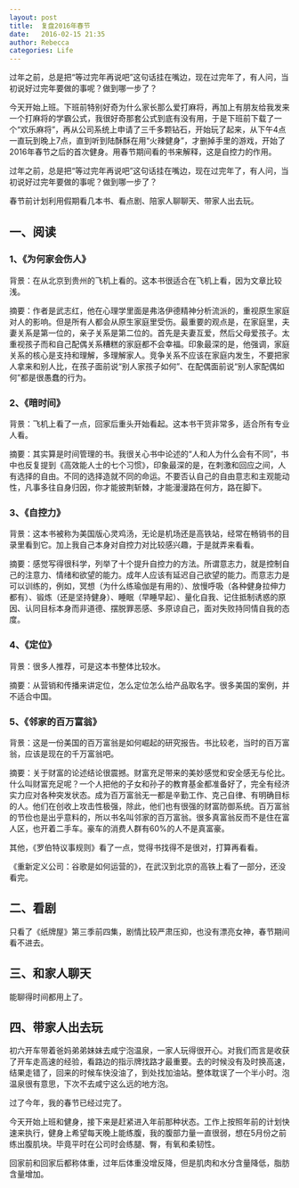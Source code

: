 ```yaml
---
layout: post
title:  复盘2016年春节
date:   2016-02-15 21:35
author: Rebecca
categories: Life
---
```


过年之前，总是把“等过完年再说吧”这句话挂在嘴边，现在过完年了，有人问，当初说好过完年要做的事呢？做到哪一步了？

<!-- more -->

今天开始上班。下班前特别好奇为什么家长那么爱打麻将，再加上有朋友给我发来一个打麻将的学霸公式，我很好奇那套公式到底有没有用，于是下班前下载了一个“欢乐麻将”，再从公司系统上申请了三千多颗钻石，开始玩了起来，从下午4点一直玩到晚上7点，直到听到陆酥酥在用“火辣健身”，才删掉手里的游戏，开始了2016年春节之后的首次健身。用春节期间看的书来解释，这是自控力的作用。

过年之前，总是把“等过完年再说吧”这句话挂在嘴边，现在过完年了，有人问，当初说好过完年要做的事呢？做到哪一步了？

春节前计划利用假期看几本书、看点剧、陪家人聊聊天、带家人出去玩。

## 一、阅读

### 1、《为何家会伤人》

背景：在从北京到贵州的飞机上看的。这本书很适合在飞机上看，因为文章比较浅。

摘要：作者是武志红，他在心理学里面是弗洛伊德精神分析流派的，重视原生家庭对人的影响。但是所有人都会从原生家庭里受伤。最重要的观点是，在家庭里，夫妻关系是第一位的，亲子关系是第二位的。首先是夫妻互爱，然后父母爱孩子。太重视孩子而和自己配偶关系糟糕的家庭都不会幸福。印象最深的是，他强调，家庭关系的核心是支持和理解，多理解家人。竞争关系不应该在家庭内发生，不要把家人拿来和别人比，在孩子面前说“别人家孩子如何”、在配偶面前说“别人家配偶如何”都是很愚蠢的行为。

### 2、《暗时间》

背景：飞机上看了一点，回家后重头开始看起。这本书干货非常多，适合所有专业人看。

摘要：其实算是时间管理的书。我很关心书中论述的“人和人为什么会有不同”，书中也反复提到《高效能人士的七个习惯》，印象最深的是，在刺激和回应之间，人有选择的自由。不同的选择造就不同的命运。不要否认自己的自由意志和主观能动性，凡事多往自身归因，你才能披荆斩棘，才能漫漫路在何方，路在脚下。

### 3、《自控力》

背景：这本书被称为美国版心灵鸡汤，无论是机场还是高铁站，经常在畅销书的目录里看到它。加上我自己本身对自控力对比较感兴趣，于是就弄来看看。

摘要：感觉写得很科学，列举了十个提升自控力的方法。所谓意志力，就是控制自己的注意力、情绪和欲望的能力。成年人应该有延迟自己欲望的能力。而意志力是可以训练的，例如，冥想（为什么练瑜伽是有用的）、放慢呼吸（各种健身拉伸力都有）、锻炼（还是坚持健身）、睡眠（早睡早起）、量化自我、记住抵制诱惑的原因、认同目标本身而非道德、摆脱罪恶感、多原谅自己，面对失败持同情自我的态度。

### 4、《定位》

背景：很多人推荐，可是这本书整体比较水。

摘要：从营销和传播来讲定位，怎么定位怎么给产品取名字。很多美国的案例，并不适合中国。

### 5、《邻家的百万富翁》

背景：这是一份美国的百万富翁是如何崛起的研究报告。书比较老，当时的百万富翁，应该是现在的千万富翁吧。

摘要：关于财富的论述结论很震撼。财富充足带来的美妙感觉和安全感无与伦比。什么叫财富充足呢？一个人把他的子女和孙子的教育基金都准备好了，完全有经济实力应对各种突发状态。成为百万富翁无一都是辛勤工作、克己自律、有明确目标的人。他们在创收上攻击性极强，除此，他们也有很强的财富防御系统。百万富翁的节俭也是出乎意料的，所以书名叫邻家的百万富翁。很多真富翁反而不是住在富人区，也开着二手车。豪车的消费人群有60%的人不是真富豪。

其他，《罗伯特议事规则》看了一点，觉得书找得不是很对，打算再看看。

《重新定义公司：谷歌是如何运营的》，在武汉到北京的高铁上看了一部分，还没看完。

## 二、看剧

只看了《纸牌屋》第三季前四集，剧情比较严肃压抑，也没有漂亮女神，春节期间看不进去。

## 三、和家人聊天

能聊得时间都用上了。

## 四、带家人出去玩

初六开车带着爸妈弟弟妹妹去咸宁泡温泉，一家人玩得很开心。对我们而言是收获了开车走高速的经验，看路边的指示牌找路才最重要。去的时候没有及时换高速，结果走错了，回来的时候车快没油了，到处找加油站。整体耽误了一个半小时。泡温泉很有意思，下次不去咸宁这么远的地方泡。

过了今年，我的春节已经过完了。

今天开始上班和健身，接下来是赶紧进入年前那种状态。工作上按照年前的计划快速来执行，健身上希望每天晚上能练腹，我的腹部力量一直很弱，想在5月份之前练出腹肌块。毕竟平时在公司时会练腿、臀，有氧和柔韧性。

回家前和回家后都称体重，过年后体重没增反降，但是肌肉和水分含量降低，脂肪含量增加。